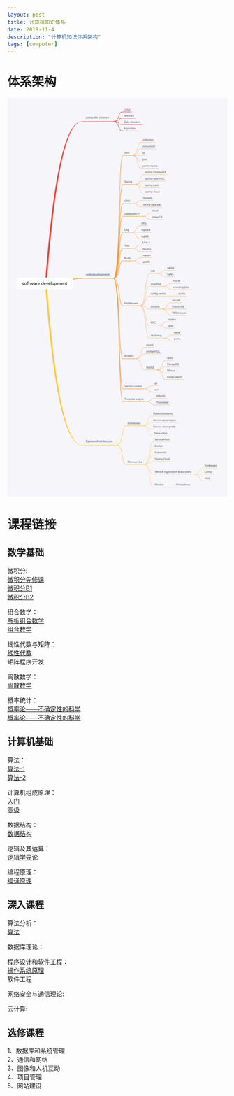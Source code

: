 ```yaml
---
layout: post
title: 计算机知识体系
date: 2019-11-4
description: "计算机知识体系架构"
tags: [computer]
---
```


# 体系架构
<img src="/images/contents/software-development.jpg"/>

# 课程链接
## 数学基础
微积分:  
[微积分先修课](https://www.xuetangx.com/courses/course-v1:TsinghuaX+AP000005X+2019_T1/about)  
[微积分B1](https://www.xuetangx.com/courses/course-v1:TsinghuaX+10421075X_2015_2+sp/about)  
[微积分B2](https://www.xuetangx.com/courses/course-v1:TsinghuaX+10421084X_2015_2+sp/about)  

组合数学：  
[解析组合数学](https://www.coursera.org/learn/analytic-combinatorics)  
[组合数学](https://www.xuetangx.com/courses/TsinghuaX/60240013_2015X/2015_T1/about)  

线性代数与矩阵：  
[线性代数](https://www.xuetangx.com/courses/TsinghuaX/10421094X/_1_/about)  
矩阵程序开发  

离散数学：  
[离散数学](https://www.amazon.cn/mn/detailApp/ref=asc_df_B0011BYIY61318328/?asin=B0011BYIY6&tag=douban-23&creative=2384&creativeASIN=B0011BYIY6&linkCode=df0)  

概率统计：  
[概率论——不确定性的科学](https://www.xuetangx.com/courses/MITx/6_041x/2014_T2/about)  
[概率论——不确定性的科学](https://www.xuetangx.com/courses/BUx/SABR101x/_/about)

## 计算机基础
算法：  
[算法-1](https://www.coursera.org/learn/algorithms-part1)  
[算法-2](https://www.coursera.org/learn/algorithms-part2)

计算机组成原理：  
[入门](https://www.coursera.org/learn/jisuanji-zucheng?)  
[高级](https://www.coursera.org/learn/comparch)

数据结构：  
[数据结构](http://www.xuetangx.com/courses/course-v1:TsinghuaX+30240184+2015_T2/about)

逻辑及其运算：  
[逻辑学导论](https://www.coursera.org/learn/logic-introduction)

编程原理：  
[编译原理](http://open.163.com/movie/2018/8/A/A/MDOV7906I_MDOV8DDAA.html)

## 深入课程
算法分析：  
[算法](https://www.coursera.org/specializations/algorithms)

数据库理论：  

程序设计和软件工程：  
[操作系统原理](https://www.coursera.org/learn/os-pku)  
软件工程

网络安全与通信理论:  

云计算:  

## 选修课程
1、数据库和系统管理  
2、通信和网络  
3、图像和人机互动  
4、项目管理  
5、网站建设  

